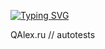 <a href="https://git.io/typing-svg"><img src="https://readme-typing-svg.herokuapp.com?font=Fira+Code&pause=1000&color=93F79C&background=000000&center=true&multiline=true&random=false&width=950&lines=Welcome+to+QALEX.RU+tests+page" alt="Typing SVG" /></a>

QAlex.ru // autotests
